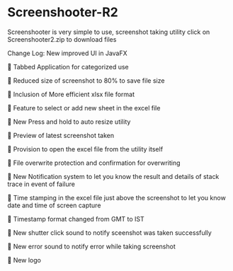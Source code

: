 # Screenshooter-R2
Screenshooter is very simple to use, screenshot taking utility
click on Screenshooter2.zip to download files

Change Log:
New improved UI in JavaFX

 Tabbed Application for categorized use

 Reduced size of screenshot to 80% to save file size

 Inclusion of More efficient xlsx file format

 Feature to select or add new sheet in the excel file

 New Press and hold to auto resize utility

 Preview of latest screenshot taken

 Provision to open the excel file from the utility itself

 File overwrite protection and confirmation for overwriting

 New Notification system to let you know the result and details of stack trace in event of
  failure

 Time stamping in the excel file just above the screenshot to let you know date and time of 
  screen capture

 Timestamp format changed from GMT to IST

 New shutter click sound to notify sceenshot was taken successfully

 New error sound to notify error while taking screenshot

 New logo
